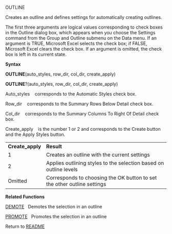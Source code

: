 OUTLINE

Creates an outline and defines settings for automatically creating
outlines.

The first three arguments are logical values corresponding to check
boxes in the Outline dialog box, which appears when you choose the
Settings command from the Group and Outline submenu on the Data menu. If
an argument is TRUE, Microsoft Excel selects the check box; if FALSE,
Microsoft Excel clears the check box. If an argument is omitted, the
check box is left in its current state.

**Syntax**

**OUTLINE**(auto\_styles, row\_dir, col\_dir, create\_apply)

**OUTLINE**?(auto\_styles, row\_dir, col\_dir, create\_apply)

Auto\_styles&nbsp;&nbsp;&nbsp;&nbsp;corresponds to the Automatic Styles
check box.

Row\_dir&nbsp;&nbsp;&nbsp;&nbsp;corresponds to the Summary Rows Below
Detail check box.

Col\_dir&nbsp;&nbsp;&nbsp;&nbsp;corresponds to the Summary Columns To
Right Of Detail check box.

Create\_apply&nbsp;&nbsp;&nbsp;&nbsp;is the number 1 or 2 and
corresponds to the Create button and the Apply Styles button.

|                   |                                                                         |
| ----------------- | ----------------------------------------------------------------------- |
| **Create\_apply** | **Result**                                                              |
| 1                 | Creates an outline with the current settings                            |
| 2                 | Applies outlining styles to the selection based on outline levels       |
| Omitted           | Corresponds to choosing the OK button to set the other outline settings |

**Related Functions**

[DEMOTE](DEMOTE.md)&nbsp;&nbsp;&nbsp;Demotes the selection in an outline

[PROMOTE](PROMOTE.md)&nbsp;&nbsp;&nbsp;Promotes the selection in an outline



Return to [README](README.md)

